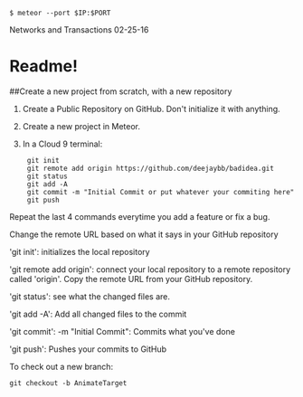 
    $ meteor --port $IP:$PORT

Networks and Transactions 02-25-16
# Readme!

##Create a new project from scratch, with a new repository

1. Create a Public Repository on GitHub. Don't initialize it with anything.
2. Create a new project in Meteor.
3. In a Cloud 9 terminal:


        git init
        git remote add origin https://github.com/deejaybb/badidea.git
        git status
        git add -A
        git commit -m "Initial Commit or put whatever your commiting here"
        git push

Repeat the last 4 commands everytime you add a feature or fix a bug.


Change the remote URL based on what it says in your GitHub repository

'git init': initializes the local repository

'git remote add origin': connect your local repository to a remote repository called 'origin'.
Copy the remote URL from your GitHub repository.

'git status': see what the changed files are.

'git add -A': Add all changed files to the commit

'git commit': -m "Initial Commit": Commits what you've done

'git push': Pushes your commits to GitHub


To check out a new branch:

    git checkout -b AnimateTarget